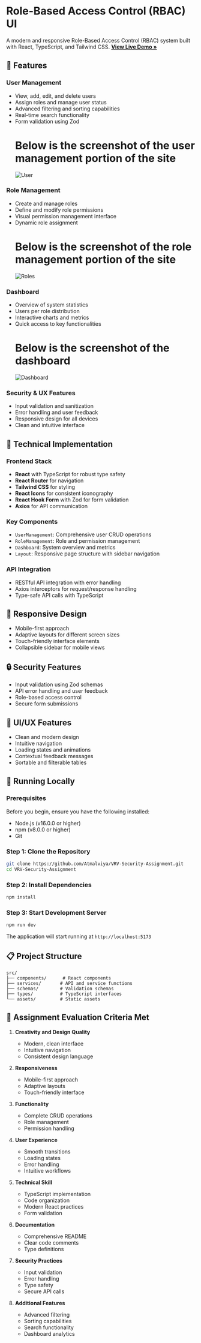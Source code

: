 # Role-Based Access Control (RBAC) UI

A modern and responsive Role-Based Access Control (RBAC) system built with React, TypeScript, and Tailwind CSS.
    <a href="https://vrv-security-assignment-lime.vercel.app/"><strong>View Live Demo »</strong></a>

## 🌟 Features

### User Management
- View, add, edit, and delete users
- Assign roles and manage user status
- Advanced filtering and sorting capabilities
- Real-time search functionality
- Form validation using Zod
  # Below is the screenshot of the user management portion of the site
  ![User](https://github.com/user-attachments/assets/a8cbfa7b-53e5-4b2f-8009-3d21ca2acac4)

### Role Management
- Create and manage roles
- Define and modify role permissions
- Visual permission management interface
- Dynamic role assignment
  # Below is the screenshot of the role management portion of the site
  ![Roles](https://github.com/user-attachments/assets/2d57d44f-38d5-4d6e-bbb1-fbd412ca69b4)

### Dashboard
- Overview of system statistics
- Users per role distribution
- Interactive charts and metrics
- Quick access to key functionalities
  # Below is the screenshot of the dashboard
  ![Dashboard](https://github.com/user-attachments/assets/5647bb8d-3572-47bb-a020-6836f822e55a)

  

### Security & UX Features
- Input validation and sanitization
- Error handling and user feedback
- Responsive design for all devices
- Clean and intuitive interface

## 🚀 Technical Implementation

### Frontend Stack
- **React** with TypeScript for robust type safety
- **React Router** for navigation
- **Tailwind CSS** for styling
- **React Icons** for consistent iconography
- **React Hook Form** with Zod for form validation
- **Axios** for API communication

### Key Components
- `UserManagement`: Comprehensive user CRUD operations
- `RoleManagement`: Role and permission management
- `Dashboard`: System overview and metrics
- `Layout`: Responsive page structure with sidebar navigation

### API Integration
- RESTful API integration with error handling
- Axios interceptors for request/response handling
- Type-safe API calls with TypeScript

## 📱 Responsive Design
- Mobile-first approach
- Adaptive layouts for different screen sizes
- Touch-friendly interface elements
- Collapsible sidebar for mobile views

## 🔒 Security Features
- Input validation using Zod schemas
- API error handling and user feedback
- Role-based access control
- Secure form submissions

## 🎨 UI/UX Features
- Clean and modern design
- Intuitive navigation
- Loading states and animations
- Contextual feedback messages
- Sortable and filterable tables

## 🚀 Running Locally

### Prerequisites

Before you begin, ensure you have the following installed:
- Node.js (v16.0.0 or higher)
- npm (v8.0.0 or higher)
- Git

### Step 1: Clone the Repository

```bash
git clone https://github.com/Atmalviya/VRV-Security-Assignment.git
cd VRV-Security-Assignment
```

### Step 2: Install Dependencies

```bash
npm install
```

### Step 3: Start Development Server

```bash
npm run dev
```

The application will start running at `http://localhost:5173`


## 📋 Project Structure
```
src/
├── components/      # React components
├── services/       # API and service functions
├── schemas/        # Validation schemas
├── types/          # TypeScript interfaces
└── assets/         # Static assets
```

## 📝 Assignment Evaluation Criteria Met

1. **Creativity and Design Quality**
   - Modern, clean interface
   - Intuitive navigation
   - Consistent design language

2. **Responsiveness**
   - Mobile-first approach
   - Adaptive layouts
   - Touch-friendly interface

3. **Functionality**
   - Complete CRUD operations
   - Role management
   - Permission handling

4. **User Experience**
   - Smooth transitions
   - Loading states
   - Error handling
   - Intuitive workflows

5. **Technical Skill**
   - TypeScript implementation
   - Code organization
   - Modern React practices
   - Form validation

6. **Documentation**
   - Comprehensive README
   - Clear code comments
   - Type definitions

7. **Security Practices**
   - Input validation
   - Error handling
   - Type safety
   - Secure API calls

8. **Additional Features**
   - Advanced filtering
   - Sorting capabilities
   - Search functionality
   - Dashboard analytics

